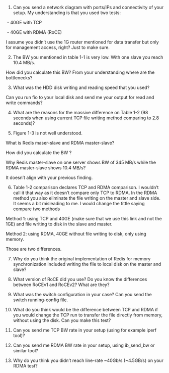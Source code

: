 1. Can you send a network diagram with ports/IPs and connectivity of your setup. My understanding is that you used two tests:

​                - 40GE with TCP

​                - 40GE with RDMA (RoCE)

I assume you didn’t use the 1G router mentioned for data transfer but only for management access, right? Just to make sure.



2. The BW you mentioned in table 1-1 is very low. With one slave you reach 10.4 MB/s.

How did you calculate this BW? From your understanding where are the bottlenecks?

 

3. What was the HDD disk writing and reading speed that you used?

Can you run fio to your local disk and send me your output for read and write commands?

 

4. What are the reasons for the massive difference on Table 1-2 (98 seconds when using current TCP file writing method comparing to 2.8 seconds)?

 

5. Figure 1-3 is not well understood.

What is Redis maser-slave and RDMA master-slave?

How did you calculate the BW ?

Why Redis master-slave on one server shows BW of 345 MB/s while the RDMA master-slave shows 10.4 MB/s?

It doesn’t align with your previous finding.

 

6. Table 1-2 comparison declares TCP and RDMA comparison. I wouldn’t call it that way as it doesn’t compare only TCP to RDMA. In the RDMA method you also eliminate the file writing on the master and slave side. It seems a bit misleading to me. I would change the tittle saying compare two methods

Method 1: using TCP and 40GE (make sure that we use this link and not the 1GE) and file writing to disk in the slave and master.

Method 2: using RDMA, 40GE without file writing to disk, only using memory.

 

Those are two differences.

 

7. Why do you think the original implementation of Redis for memory synchronization included writing the file to local disk on the master and slave?

 

8. What version of RoCE did you use? Do you know the differences between RoCEv1 and RoCEv2? What are they?

 

9. What was the switch configuration in your case? Can you send the switch running-config file.

 

10. What do you think would be the difference between TCP and RDMA if you would change the TCP run to transfer the file directly from memory, without using the disk. Can you make this test?

 

11. Can you send me TCP BW rate in your setup (using for example iperf tool)?

 

12. Can you send me RDMA BW rate in your setup, using ib_send_bw or similar tool?

 

13. Why do you think you didn’t reach line-rate ~40Gb/s (~4.5GB/s) on your RDMA test?